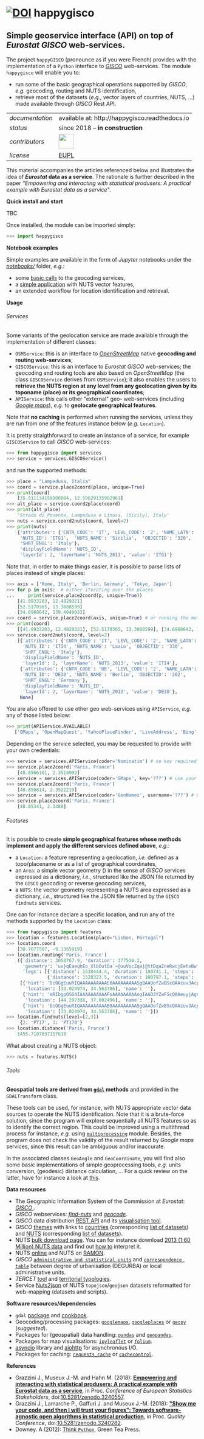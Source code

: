 [![DOI](https://zenodo.org/badge/125985870.svg)](https://zenodo.org/badge/latestdoi/125985870) 
happygisco
=========

Simple geoservice interface (API) on top of _Eurostat_ _GISCO_ web-services.
---

 The project `happyGISCO` (pronounce as if you were French) provides with the implementation of a `Python` interface to [_GISCO_](http://ec.europa.eu/eurostat/web/gisco) web-services. The module `happygisco` will enable you to:
 
 * run some of the basic geographical operations supported by _GISCO_, *e.g.* geocoding, routing and NUTS identification,
 * retrieve most of the datasets (*e.g.*, vector layers of countries, NUTS, ...) made available through _GISCO_ Rest API.

<table align="center">
    <tr> <td align="left"><i>documentation</i></td> <td align="left">available at: http://happygisco.readthedocs.io</td> </tr> 
    <tr> <td align="left"><i>status</i></td> <td align="left">since 2018 &ndash; <b>in construction</b></td></tr> 
    <tr> <td align="left"><i>contributors</i></td> 
    <td align="left" valign="middle">
<a href="https://github.com/gjacopo"><img src="https://github.com/gjacopo.png" width="40"></a>
</td> </tr> 
    <tr> <td align="left"><i>license</i></td> <td align="left"><a href="https://joinup.ec.europa.eu/sites/default/files/eupl1.1.-licence-en_0.pdfEUPL">EUPL</a> </td> </tr> 
</table>

This material accompanies the articles referenced below and illustrates the idea of **_Eurostat_ data as a service**. The rationale is further described in the paper _"Empowering and interacting with statistical produsers: A practical example with Eurostat data as a service"_.

**Quick install and start**

TBC

Once installed, the module can be imported simply:

```python
>>> import happygisco
```

<!-- .. ` ok, I just added that here for a clean editing of code blocks in Xcode... sorry this is useless! -->

**Notebook examples**

Simple examples are available in the form of _Jupyter_ notebooks under the [_notebooks/_](https://github.com/eurostat/happyGISCO/tree/master/notebooks) folder, *e.g.*:

* some [basic calls](http://nbviewer.jupyter.org/github/eurostat/happyGISCO/blob/master/notebooks/example_GISCO_services.ipynb) to the geocoding services,
* a [simple application](http://nbviewer.jupyter.org/github/eurostat/happyGISCO/blob/master/notebooks/example_GISCO_features.ipynb) with NUTS vector features,
* an extended workflow for location identification and retrieval. 

**Usage**

###### Services

Some variants of the geolocation service are made available through the implementation of different classes:

* `OSMService`:  this is an interface to [_OpenStreetMap_](https://www.openstreetmap.org)  native **geocoding and routing web-services**;
* `GISCOService`: this is an interface to _Eurostat_ _GISCO_ web-services; the geocoding and routing tools are also based on _OpenStreetMap_ (the class `GISCOService` derives from `OSMService`); it also enables the users to **retrieve the NUTS region at any level from any geolocation given by its toponame (place) or its geographical coordinates**;
* `APIService`: this calls other "external" geo- web-services (including  [_Google maps_](https://cloud.google.com/maps-platform/)), *e.g.* to **geolocate geographical features**.

Note that **no caching** is performed when running the services, unless they are run from one of the features instance below (*e.g.* `Location`).

It is pretty straigthforward to create an instance of a service, for example `GISCOService` to call _GISCO_ web-services:

```python
>>> from happygisco import services
>>> service = services.GISCOService()
```

<!-- .. ` -->
and run the supported methods:
 
```python
>>> place = "Lampedusa, Italia"
>>> coord = service.place2coord(place, unique=True)
>>> print(coord)
    [35.511134150000004, 12.59629135962961]
>>> alt_place = service.coord2place(coord)
>>> print(alt_place)
    'Strada di Ponente, Lampedusa e Linosa, (Sicily), Italy'
>>> nuts = service.coord2nuts(coord, level=2)
>>> print(nuts)
    {'attributes': {'CNTR_CODE': 'IT', 'LEVL_CODE': '2', 'NAME_LATN': 'Sicilia',
     'NUTS_ID': 'ITG1',  'NUTS_NAME': 'Sicilia',  'OBJECTID': '320',
     'SHRT_ENGL': 'Italy'},
     'displayFieldName': 'NUTS_ID',
     'layerId': 2, 'layerName': 'NUTS_2013', 'value': 'ITG1'}
```

 <!-- .. ` -->
Note that, in order to make things easier, it is possible to parse lists of places instead of single places: 
 
```python
>>> axis = ['Rome, Italy', 'Berlin, Germany', 'Tokyo, Japan']
>>> for p in axis:  # either iterating over the places
...     print(service.place2coord(p, unique=True))
    [41.8933203, 12.4829321]
    [52.5170365, 13.3888599]
    [34.6968642, 139.4049033]
>>> coord = service.place2coord(axis, unique=True) # or running the method for the whole list
>>> print(coord)
    [[41.8933203, 12.4829321], [52.5170365, 13.3888599], [34.6968642, 139.4049033]]
>>> service.coord2nuts(coord, level=2)
    [{'attributes': {'CNTR_CODE': 'IT', 'LEVL_CODE': '2', 'NAME_LATN': 'Lazio',
      'NUTS_ID': 'ITI4', 'NUTS_NAME': 'Lazio', 'OBJECTID': '330',
      'SHRT_ENGL': 'Italy'},
      'displayFieldName': 'NUTS_ID',
      'layerId': 2, 'layerName': 'NUTS_2013', 'value': 'ITI4'},
     {'attributes': {'CNTR_CODE': 'DE', 'LEVL_CODE': '2', 'NAME_LATN': 'Berlin',
      'NUTS_ID': 'DE30', 'NUTS_NAME': 'Berlin', 'OBJECTID': '202',
      'SHRT_ENGL': 'Germany'},
      'displayFieldName': 'NUTS_ID',
      'layerId': 2, 'layerName': 'NUTS_2013', 'value': 'DE30'},
     None]
```
 
<!-- .. ` -->
You are also offered to use other geo web-services using `APIService`, *e.g.* any of those listed below:

 ```python 
>>> print(APIService.AVAILABLE)
    ['GMaps', 'OpenMapQuest', 'YahooPlaceFinder', 'LiveAddress', 'Bing', 'GeoNames', 'GoogleV3', 'Nominatim', 'MapQuest'] 
```

<!-- .. ` -->
Depending on the service selected, you may be requested to provide with your own credentials:
 
```python 
>>> service = services.APIService(coder='Nominatim') # no key required
>>> service.place2coord('Paris, France')
    [48.8566101, 2.3514992]
>>> service = services.APIService(coder='GMaps', key='???') # use your own key here
>>> service.place2coord('Paris, France')
    [48.856614, 2.3522219]
>>> service = services.APIService(coder='GeoNames', username='???') # use your own username here
>>> service.place2coord('Paris, France')
    [48.85341, 2.3488]
```

<!-- .. ` -->
###### Features

It is possible to create **simple geographical features whose methods implement and apply the different services defined above**, *e.g.*:

* a `Location`: a feature representing a geolocation, *i.e.* defined as a topo/placename or as a list of geographical coordinates,
* an `Area`: a simple vector geometry () in the sense of _GISCO_ services expressed as a dictionary, *i.e.*, structured like the JSON file returned by the  `GISCO` geocoding or reverse geocoding services,
* a `NUTS`: the vector geometry representing a NUTS area expressed as a dictionary, *i.e.*, structured like the JSON file returned by the  `GISCO` `findnuts` services.

One can for instance declare a specific location, and run any of the methods supported by the `Location` class:

```python
>>> from happygisco import features
>>> location = features.Location(place="Lisbon, Portugal")
>>> location.coord
    [38.7077507, -9.1365919]
>>> location.routing('Paris, France')
    ({'distance': 3058767.9, 'duration': 377538.2,
      'geometry': 'uv}qEaeqhEo_XlbOutDa`~@uuVocZqa|@ttDqaZneRwcjEetxBwfYags@}_nAugsAmaYcmcApxCiiuDcvi@webB`dFeix@q}VqdvAfaj@greAtqEuwi@c~QmvqCuhZ}o`AzzVkv{@egOo|Vjf@avyCrlZocsFwo_@ef`DgdKkqQ{gPbkA{pUgwq@h{[s}`B`hJsgnBaq^oMetAkab@q~j@at~@hbd@yheAhmh@gad@vyz@dit@uxz@kjt@knh@lbd@ibd@xheAp~j@`t~@dtAjab@`q^nMahJrgnBe|[x}`BvqU`wq@nkPsgAt_KlnQdo_@r}_DwkZlksFkg@joyCdhOjzVk{V|f|@vhZph`Ab~Q`vqCsnEjpi@wdj@tyeAx|Vd`vA_cF~mx@~ui@tebB_yCtguD~aYjocAn`nAhgsAtfYrgs@pdjEbrxBhaZieR~a|@{tD`vV|cZ~}F`_}@nuUaaN',
      'legs': [{'distance': 1530444.4, 'duration': 188741.1, 'steps': [], 'summary': ''},
               {'distance': 1528323.5, 'duration': 188797.1, 'steps': [], 'summary': ''}]},
     [{'hint': 'DcOGgEuuRIQAAAAAAAAAAE0AAAAAAAAASgQAAOofZwBScQAAzuv3AcpmDwImok4CMZZ0_wAAAQEZfn5e',
       'location': [33.024974, 34.563786], 'name': ''},
      {'hint': 'mRIbgp0SG4IAAAAAAAAAAFoAAAAAAAAAogIAADJYZwFScQAAeuyjAgCdNAIifukCi-EjAAAAAQEZfn5e',
       'location': [44.297338, 37.002496], 'name': ''},
      {'hint': 'DcOGgEuuRIQAAAAAAAAAAE0AAAAAAAAASgQAAOofZwBScQAAzuv3AcpmDwLU3csCvrFGAAAAAQEZfn5e',
       'location': [33.024974, 34.563786], 'name': ''}])
>>> location.findnuts(level=[2,3])
     {2: 'PT17', 3: 'PT170'}
>>> location.distance('Paris, France')
    1455.7107037157618
```

<!-- .. ` -->
What about creating a NUTS object:

```python 
>>> nuts = features.NUTS()
```

<!-- .. ` -->
###### Tools

**Geospatial tools are derived from [`gdal`](http://gdal.org) methods** and provided in the `GDALTransform` class. 

These tools can be used, for instance, with NUTS appropriate vector data sources to operate the NUTS identification. Note that it is a brute-force solution, since the program will explore sequentially all NUTS features so as to identify the correct region. This could be improved using a multithread process for instance, _e.g._ using [`multiprocessing`](https://docs.python.org/3.4/library/multiprocessing.html?highlight=process) module. Besides, the program does not check the validity of the result returned by _Google maps_ services, since this result can be ambiguous and/or inaccurate.
 
In the associated classes `GeoAngle` and `GeoCoordinate`, you will find also some basic implementations of simple geoprocessing tools, *e.g.* units conversion, (geodesic) distance calculation, ... For a quick review on the latter, have for instance a look at [this](https://www.timeanddate.com/worldclock/distanceresult.html?p1=195&p2=133).

**<a name="Data"></a>Data resources**
 
* The Geographic Information System of the Commission at _Eurostat_: [_GISCO_ ](http://ec.europa.eu/eurostat/web/gisco/overview).
* _GISCO_ webservices: [_find-nuts_](http://europa.eu/webtools/rest/gisco/nuts/find-nuts.py) and [_geocode_](http://europa.eu/webtools/rest/gisco/api?).
* _GISCO_ data distribution [REST API](http://ec.europa.eu/eurostat/cache/GISCO/distribution/v2) and its [visualisation tool](http://ec.europa.eu/eurostat/cache/RCI).
* _GISCO_ [themes](http://ec.europa.eu/eurostat/cache/GISCO/distribution/v2/themes.json) with links to [countries](http://ec.europa.eu/eurostat/cache/GISCO/distribution/v2/countries/) (corresponding [list of datasets](http://ec.europa.eu/eurostat/cache/GISCO/distribution/v2/countries/datasets.json)) and [NUTS](http://ec.europa.eu/eurostat/cache/GISCO/distribution/v2/nuts/) (corresponding [list of datasets](http://ec.europa.eu/eurostat/cache/GISCO/distribution/v2/nuts/datasets.json)).
* NUTS [bulk download page](http://ec.europa.eu/eurostat/cache/GISCO/distribution/v2/nuts/download/). You can for instance download [2013 (1:60 Million) NUTS data](http://ec.europa.eu/eurostat/cache/GISCO/distribution/v2/nuts/download/ref-nuts-2013-60m.shp.zip) and find out [how to](http://ec.europa.eu/eurostat/documents/4311134/4366152/guidelines-geographic-data.pdf) interpret it.
* NUTS [online](http://ec.europa.eu/eurostat/web/regions-and-cities/overview) and NUTS on [RAMON](http://ec.europa.eu/eurostat/ramon/index.cfm?TargetUrl=DSP_PUB_WELC).
* _GISCO_ [`administrative and statistical units`](http://ec.europa.eu/eurostat/web/gisco/geodata/reference-data/administrative-units-statistical-units) and [`correspondence table`](http://ec.europa.eu/eurostat/ramon/miscellaneous/index.cfm?TargetUrl=DSP_DEGURBA) between degree of urbanisation (DEGURBA) or local administrative units. 
* _TERCET_ [tool](http://ec.europa.eu/eurostat/tercet) and [territorial typologies](http://ec.europa.eu/eurostat/web/nuts/tercet-territorial-typologies).
* Service [Nuts2json](https://github.com/eurostat/Nuts2json) of NUTS `topojson`/`geojson` datasets reformatted for web-mapping (datasets and scripts).
 
**<a name="Software"></a>Software resources/dependencies**

* `gdal` [package](https://pypi.python.org/pypi/GDAL) and [cookbook](https://pcjericks.github.io/py-gdalogr-cookbook/index.html).
* Geocoding/processing packages: [`googlemaps`](https://pypi.python.org/pypi/googlemaps/), [`googleplaces`](https://github.com/slimkrazy/python-google-places) or [`geopy`](https://github.com/geopy/geopy) (_suggested_).
* Packages for (geospatial) data handling: [`pandas`](http://pandas.pydata.org) and [`geopandas`](http://geopandas.org).
* Packages for map visualisations: [`ipyleaflet`](https://github.com/jupyter-widgets/ipyleaflet) or [`folium`](https://github.com/python-visualization/folium).
* [asyncio](https://docs.python.org/3/library/asyncio.html) library and [aiohttp](https://pypi.org/project/aiohttp/) for asynchronous I/O.
* Packages for caching: [`requests_cache`](https://pypi.python.org/pypi/requests-cache) or [`cachecontrol`](https://pypi.python.org/pypi/requests-cache). 

**<a name="References"></a>References**

* Grazzini J., Museux J.-M. and Hahn M. (2018): [**Empowering and interacting with statistical produsers: A practical example with Eurostat data as a service**](https://www.researchgate.net/publication/325973362_Empowering_and_interacting_with_statistical_produsers_a_practical_example_with_Eurostat_data_as_a_service), in Proc. _Conference of European Statistics Stakeholders_, doi:[10.5281/zenodo.3240557](https://dx.doi.org/10.5281/zenodo.3240557).
* Grazzini J., Lamarche P., Gaffuri J. and Museux J.-M. (2018): [**"Show me your code, and then I will trust your figures": Towards software-agnostic open algorithms in statistical production**](https://www.researchgate.net/publication/325320551_Show_me_your_code_and_then_I_will_trust_your_figures_Towards_software-agnostic_open_algorithms_in_statistical_production), in Proc. _Quality Conference_, doi:[10.5281/zenodo.3240282](https://dx.doi.org/10.5281/zenodo.3240282).
* Downey. A (2012): [Think `Python`](http://www.greenteapress.com/thinkpython/thinkpython.pdf), Green Tea Press.
